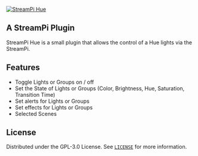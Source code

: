 [![StreamPi Hue](https://dl.dereingerostete.dev/preview?fileName=StreamPi-Hue-Light.png)](https://github.com/DerEingerostete/StreamPi-Hue)

## A StreamPi Plugin
StreamPi Hue is a small plugin that allows the control of a Hue lights via the StreamPi. 

## Features
- Toggle Lights or Groups on / off
- Set the State of Lights or Groups (Color, Brightness, Hue, Saturation, Transition Time)
- Set alerts for Lights or Groups
- Set effects for Lights or Groups
- Selected Scenes

## License
Distributed under the GPL-3.0 License. See [`LICENSE`](/LICENSE) for more information.